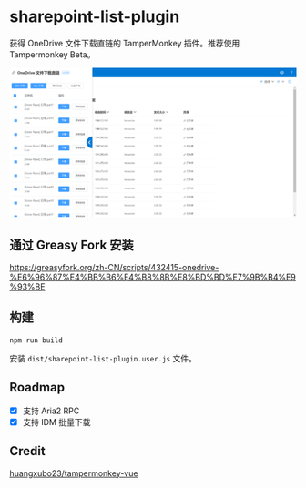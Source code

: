 # sharepoint-list-plugin

获得 OneDrive 文件下载直链的 TamperMonkey 插件。推荐使用 Tampermonkey Beta。

![Snapshot](snapshot/1.png)

## 通过 Greasy Fork 安装

https://greasyfork.org/zh-CN/scripts/432415-onedrive-%E6%96%87%E4%BB%B6%E4%B8%8B%E8%BD%BD%E7%9B%B4%E9%93%BE

## 构建

```shell
npm run build
```

安装 `dist/sharepoint-list-plugin.user.js` 文件。

## Roadmap

- [x] 支持 Aria2 RPC
- [x] 支持 IDM 批量下载

## Credit

[huangxubo23/tampermonkey-vue
](https://github.com/huangxubo23/tampermonkey-vue
)